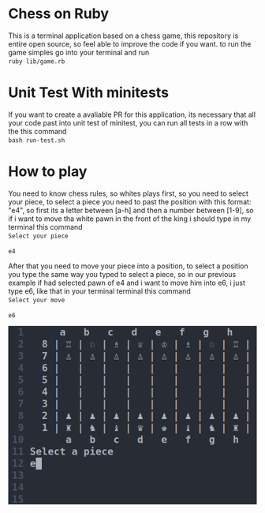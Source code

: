 # Chess on Ruby

This is a terminal application based on a chess game, this repository is entire open source, so feel able to improve the code if you want.
to run the game simples go into your terminal and run <br />
``
ruby lib/game.rb
``

# Unit Test With minitests

If you want to create a avaliable PR for this application, its necessary that all your code past into unit test of minitest, you can run all tests in a row
with the this command <br />
``
bash run-test.sh
``

# How to play

You need to know chess rules, so whites plays first, so you need to select your piece, to select a piece you need to past the position with this format: "e4", so first its a letter between [a-h] and then a number between [1-9], so if i want to move tha white pawn in the front of the king i should type in my terminal this command  <br />
``
Select your piece
``

``
e4
``

After that you need to move your piece into a position, to select a position you type the same way you typed to select a piece, so in our previous example if had selected pawn of e4 and i want to move him into e6, i just type e6, like that in your terminal
terminal this command  <br />
``
Select your move
``

``
e6
``
<br />

![](https://github.com/joao-saraiva/chess-on-ruby/blob/master/final.gif)
